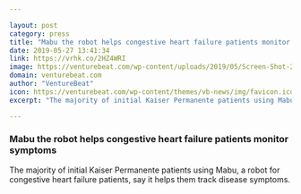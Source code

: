 ```yaml
---

layout: post
category: press
title: "Mabu the robot helps congestive heart failure patients monitor symptoms"
date: 2019-05-27 13:41:34
link: https://vrhk.co/2HZ4WRI
image: https://venturebeat.com/wp-content/uploads/2019/05/Screen-Shot-2019-05-24-at-10.42.09-AM.png?w=1200&strip=all
domain: venturebeat.com
author: "VentureBeat"
icon: https://venturebeat.com/wp-content/themes/vb-news/img/favicon.ico
excerpt: "The majority of initial Kaiser Permanente patients using Mabu, a robot for congestive heart failure patients, say it helps them track disease symptoms."

---
```


### Mabu the robot helps congestive heart failure patients monitor symptoms

The majority of initial Kaiser Permanente patients using Mabu, a robot for congestive heart failure patients, say it helps them track disease symptoms.
